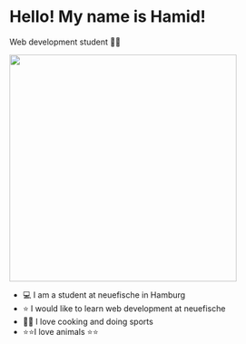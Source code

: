 # Hello! My name is Hamid!
Web development student 🤦‍♂️

<img src="https://images.unsplash.com/photo-1574231164645-d6f0e8553590?ixlib=rb-4.0.3&ixid=MnwxMjA3fDB8MHxwaG90by1wYWdlfHx8fGVufDB8fHx8&auto=format&fit=crop&w=1404&q=80" width="400" height="400">

- 💻 I am a student at neuefische in Hamburg
- ⭐ I would like to learn web development at neuefische
- 🥘🎯 I love cooking and doing sports
- ⭐⭐I love animals ⭐⭐





